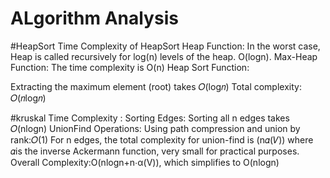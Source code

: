 # ALgorithm Analysis
#HeapSort
Time Complexity of HeapSort
Heap Function:
In the worst case, Heap is called recursively for log(n) levels of the heap.
O(logn).
Max-Heap Function:
The time complexity is 
O(n) 
Heap Sort Function:

Extracting the maximum element (root) takes 
𝑂(log𝑛)
Total complexity: 
𝑂(𝑛log𝑛)

#kruskal
Time Complexity :
Sorting Edges:
Sorting all 
n edges takes 𝑂(nlogn)
UnionFind Operations:
Using path compression and union by rank:𝑂(1)
For n edges, the total complexity for union-find is (n𝛼(𝑉))
where 𝛼is the inverse Ackermann function, very small for practical purposes.
Overall Complexity:O(nlogn+n⋅α(V)), which simplifies to 
O(nlogn) 

